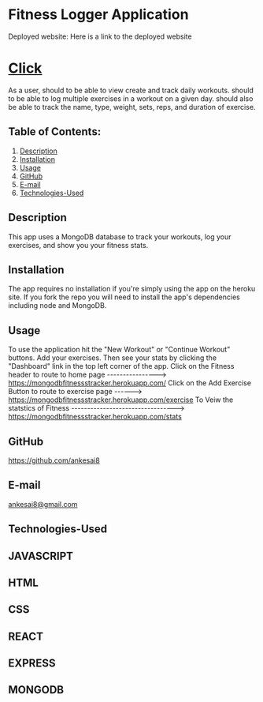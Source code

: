 # Fitness Logger Application
  Deployed website:
Here is a link to the deployed website
# [Click](https://mongodbfitnessstracker.herokuapp.com/)

As a user,
  should to be able to view create and track daily workouts.
  should to be able to log multiple exercises in a workout on a given day.
  should also be able to track the name, type, weight, sets, reps, and duration of exercise.

## Table of Contents:

1. [Description](#description)
2. [Installation](#Installation)
3. [Usage](#Usage)
4. [GitHub](#GitHub)
5. [E-mail](#E-mail)
6. [Technologies-Used](#Technologies-Used)

## Description

This app uses a MongoDB database to track your workouts, log your exercises, and show you your fitness stats.

## Installation

The app requires no installation if you're simply using the app on the heroku site. If you fork the repo you will need to install the app's dependencies including node and MongoDB.

## Usage

To use the application hit the "New Workout" or "Continue Workout" buttons. 
Add your exercises. 
Then see your stats by clicking the "Dashboard" link in the top left corner of the app.
Click on the Fitness header to route to home page ----------------> https://mongodbfitnessstracker.herokuapp.com/
Click on the Add Exercise Button  to route to exercise page ------> https://mongodbfitnessstracker.herokuapp.com/exercise
To Veiw the statstics of Fitness ---------------------------------> https://mongodbfitnessstracker.herokuapp.com/stats

## GitHub

https://github.com/ankesai8

## E-mail
ankesai8@gmail.com

## Technologies-Used
## JAVASCRIPT
## HTML
## CSS
## REACT
## EXPRESS
## MONGODB
